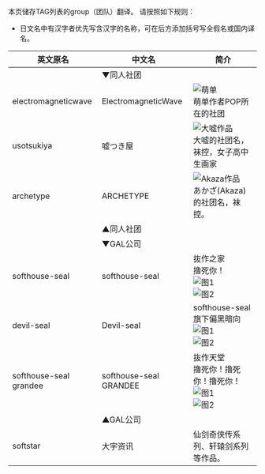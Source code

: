 本页储存TAG列表的group（团队）翻译。
请按照如下规则：
* 日文名中有汉字者优先写含汉字的名称，可在后方添加括号写全假名或国内译名。

| 英文原名 | 中文名 | 简介 |
| -------- | ---------------------- | ---------------------------------------- |
| | ▼同人社团 | |
| electromagneticwave | ElectromagneticWave | ![萌单](http://ww2.sinaimg.cn/large/6c84b2d6gw1f3614z9jokj205k07ndg1.jpg)<br>萌单作者POP所在的社团 |
| usotsukiya | 嘘つき屋 | ![大嘘作品](http://exhentai.org/t/72/3c/723ca0e20e7cbf1b9f83c3a082c37b560de437aa-2602261-1787-2500-jpg_l.jpg)<br>大嘘的社团名，袜控，女子高中生画家 |
| archetype | ARCHETYPE | ![Akaza作品](http://exhentai.org/t/11/17/11178f56c948ea4caade26839057ec9c5ae65e36-691109-1409-2000-jpg_l.jpg)<br>あかざ(Akaza)的社团名，袜控。 |
| | ▲同人社团 | |
| | ▼GAL公司 | |
| softhouse-seal | softhouse-seal | 抜作之家<br>撸死你！<br>![图1](http://exhentai.org/t/29/11/29114d5299e829b7b04630327ceb941d84c75405-656133-800-600-png_l.jpg)<br>![图2](http://exhentai.org/t/c5/41/c54108b7c57f663916e09b752670033b2cf2d5b7-616142-800-600-png_l.jpg) |
| devil-seal | Devil-seal | softhouse-seal旗下偏黑暗向<br>![图1](http://exhentai.org/t/45/cf/45cf8894af5056221a7a28e4d3fecb459c215e0f-625522-800-600-png_l.jpg)<br>![图2](http://exhentai.org/t/43/08/4308cf8bb3d1e82adfb577a14009b643837a82ff-227544-606-857-jpg_l.jpg) |
| softhouse-seal grandee | softhouse-seal GRANDEE | 抜作天堂<br>撸死你！撸死你！撸死你！<br>![图1](http://exhentai.org/t/56/20/5620767214c3ff0a042f4d0e763e33edc2b2ebc4-127473-320-460-jpg_l.jpg)<br>![图2](http://exhentai.org/t/0c/e0/0ce02e8368b6a222ebe7a5dd6a0c1ade8334ae89-104224-457-640-jpg_l.jpg) |
| | ▲GAL公司 | |
| softstar | 大宇资讯 | 仙剑奇侠传系列、轩辕剑系列等作品。 |